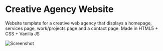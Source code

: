 # Creative Agency Website
Website template for a creative web agency that displays a homepage, services page, work/projects page and a contact page. Made in HTML5 + CSS + Vanilla JS

![Screenshot](https://github.com/kostastepetes/creative-agency-website/blob/main/screenshot.png?raw=true)
